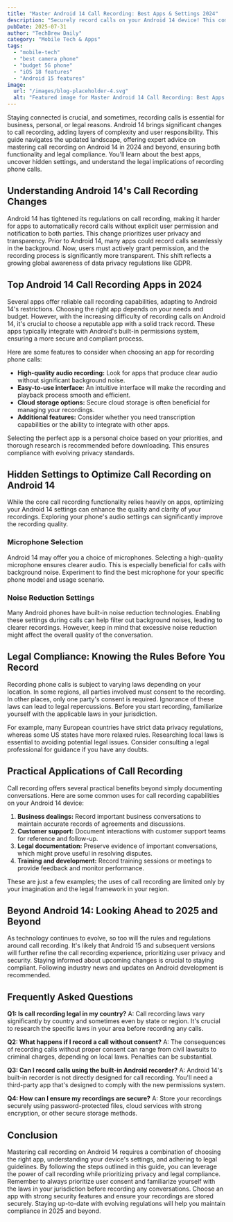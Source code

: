 ```yaml
---
title: "Master Android 14 Call Recording: Best Apps & Settings 2024"
description: "Securely record calls on your Android 14 device! This complete guide covers the best apps, hidden settings, and legal compliance for audio capture in 2024. Learn how to protect your conversations. Read now!"
pubDate: 2025-07-31
author: "TechBrew Daily"
category: "Mobile Tech & Apps"
tags:
  - "mobile-tech"
  - "best camera phone"
  - "budget 5G phone"
  - "iOS 18 features"
  - "Android 15 features"
image:
  url: "/images/blog-placeholder-4.svg"
  alt: "Featured image for Master Android 14 Call Recording: Best Apps & Settings 2024"
---
```


Staying connected is crucial, and sometimes, recording calls is essential for business, personal, or legal reasons. Android 14 brings significant changes to call recording, adding layers of complexity and user responsibility. This guide navigates the updated landscape, offering expert advice on mastering call recording on Android 14 in 2024 and beyond, ensuring both functionality and legal compliance.  You'll learn about the best apps, uncover hidden settings, and understand the legal implications of recording phone calls.


## Understanding Android 14's Call Recording Changes

Android 14 has tightened its regulations on call recording, making it harder for apps to automatically record calls without explicit user permission and notification to both parties. This change prioritizes user privacy and transparency.  Prior to Android 14, many apps could record calls seamlessly in the background. Now, users must actively grant permission, and the recording process is significantly more transparent.  This shift reflects a growing global awareness of data privacy regulations like GDPR.


## Top Android 14 Call Recording Apps in 2024

Several apps offer reliable call recording capabilities, adapting to Android 14's restrictions.  Choosing the right app depends on your needs and budget. However, with the increasing difficulty of recording calls on Android 14, it's crucial to choose a reputable app with a solid track record.  These apps typically integrate with Android's built-in permissions system, ensuring a more secure and compliant process. 

Here are some features to consider when choosing an app for recording phone calls:

* **High-quality audio recording:** Look for apps that produce clear audio without significant background noise.
* **Easy-to-use interface:** An intuitive interface will make the recording and playback process smooth and efficient.
* **Cloud storage options:** Secure cloud storage is often beneficial for managing your recordings.
* **Additional features:** Consider whether you need transcription capabilities or the ability to integrate with other apps.

Selecting the perfect app is a personal choice based on your priorities, and thorough research is recommended before downloading.  This ensures compliance with evolving privacy standards.


## Hidden Settings to Optimize Call Recording on Android 14

While the core call recording functionality relies heavily on apps, optimizing your Android 14 settings can enhance the quality and clarity of your recordings.  Exploring your phone's audio settings can significantly improve the recording quality.

### Microphone Selection

Android 14 may offer you a choice of microphones. Selecting a high-quality microphone ensures clearer audio. This is especially beneficial for calls with background noise.  Experiment to find the best microphone for your specific phone model and usage scenario.

### Noise Reduction Settings

Many Android phones have built-in noise reduction technologies. Enabling these settings during calls can help filter out background noises, leading to clearer recordings.  However, keep in mind that excessive noise reduction might affect the overall quality of the conversation.


## Legal Compliance: Knowing the Rules Before You Record

Recording phone calls is subject to varying laws depending on your location. In some regions, all parties involved must consent to the recording. In other places, only one party's consent is required. Ignorance of these laws can lead to legal repercussions.  Before you start recording, familiarize yourself with the applicable laws in your jurisdiction.

For example, many European countries have strict data privacy regulations, whereas some US states have more relaxed rules.  Researching local laws is essential to avoiding potential legal issues.  Consider consulting a legal professional for guidance if you have any doubts.


##  Practical Applications of Call Recording

Call recording offers several practical benefits beyond simply documenting conversations. Here are some common uses for call recording capabilities on your Android 14 device:

1. **Business dealings:** Record important business conversations to maintain accurate records of agreements and discussions.
2. **Customer support:**  Document interactions with customer support teams for reference and follow-up.
3. **Legal documentation:** Preserve evidence of important conversations, which might prove useful in resolving disputes.
4. **Training and development:** Record training sessions or meetings to provide feedback and monitor performance.

These are just a few examples; the uses of call recording are limited only by your imagination and the legal framework in your region.


##  Beyond Android 14: Looking Ahead to 2025 and Beyond

As technology continues to evolve, so too will the rules and regulations around call recording.  It's likely that Android 15 and subsequent versions will further refine the call recording experience, prioritizing user privacy and security.  Staying informed about upcoming changes is crucial to staying compliant.  Following industry news and updates on Android development is recommended.


## Frequently Asked Questions

**Q1:  Is call recording legal in my country?**  A:  Call recording laws vary significantly by country and sometimes even by state or region.  It's crucial to research the specific laws in your area before recording any calls.

**Q2:  What happens if I record a call without consent?** A:  The consequences of recording calls without proper consent can range from civil lawsuits to criminal charges, depending on local laws. Penalties can be substantial.

**Q3: Can I record calls using the built-in Android recorder?**  A:  Android 14's built-in recorder is not directly designed for call recording.  You'll need a third-party app that's designed to comply with the new permissions system.

**Q4:  How can I ensure my recordings are secure?** A: Store your recordings securely using password-protected files, cloud services with strong encryption, or other secure storage methods.


## Conclusion

Mastering call recording on Android 14 requires a combination of choosing the right app, understanding your device's settings, and adhering to legal guidelines.  By following the steps outlined in this guide, you can leverage the power of call recording while prioritizing privacy and legal compliance.  Remember to always prioritize user consent and familiarize yourself with the laws in your jurisdiction before recording any conversations. Choose an app with strong security features and ensure your recordings are stored securely.  Staying up-to-date with evolving regulations will help you maintain compliance in 2025 and beyond.